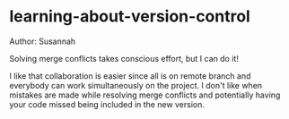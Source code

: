 # learning-about-version-control

Author: Susannah

Solving merge conflicts takes conscious effort, but I can do it!

I like that collaboration is easier since all is on remote branch and everybody can work simultaneously on the project. I don't like when mistakes are made while resolving merge conflicts and potentially having your code missed being included in the new version.
